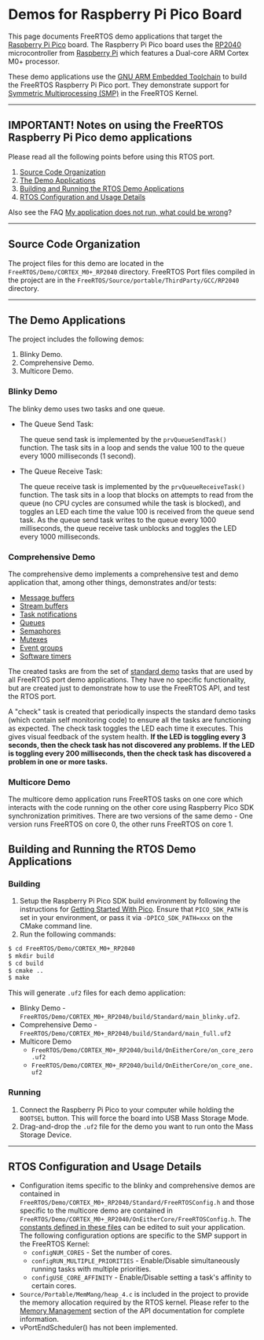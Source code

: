 # Demos for Raspberry Pi Pico Board

This page documents FreeRTOS demo applications that target the
[Raspberry Pi Pico](https://www.raspberrypi.com/products/raspberry-pi-pico/)
board. The Raspberry Pi Pico board uses the [RP2040](https://www.raspberrypi.com/documentation/microcontrollers/rp2040.html#welcome-to-rp2040)
microcontroller from [Raspberry Pi](https://www.raspberrypi.com/) which features a
Dual-core ARM Cortex M0+ processor.

These demo applications use the [GNU ARM Embedded Toolchain](https://developer.arm.com/tools-and-software/open-source-software/developer-tools/gnu-toolchain/gnu-rm/downloads)
to build the FreeRTOS Raspberry Pi Pico port. They demonstrate support for [Symmetric
Multiprocessing (SMP)](https://github.com/FreeRTOS/FreeRTOS-Kernel/tree/smp) in the FreeRTOS Kernel.

----

## IMPORTANT! Notes on using the FreeRTOS Raspberry Pi Pico demo applications

Please read all the following points before using this RTOS port.

1. [Source Code Organization](#source-code-organization)
1. [The Demo Applications](#the-demo-applications)
1. [Building and Running the RTOS Demo Applications](#building-and-running-the-rtos-demo-applications)
1. [RTOS Configuration and Usage Details](#rtos-configuration-and-usage-details)

Also see the FAQ [My application does not run, what could be wrong](https://www.freertos.org/FAQHelp.html)?

----

## Source Code Organization
The project files for this demo are located in the `FreeRTOS/Demo/CORTEX_M0+_RP2040`
directory. FreeRTOS Port files compiled in the project are in the
`FreeRTOS/Source/portable/ThirdParty/GCC/RP2040` directory.

----

## The Demo Applications
The project includes the following demos:
1. Blinky Demo.
1. Comprehensive Demo.
1. Multicore Demo.

### Blinky Demo
The blinky demo uses two tasks and one queue.

* The Queue Send Task:

  The queue send task is implemented by the `prvQueueSendTask()` function. The
  task sits in a loop and sends the value 100 to the queue every 1000 milliseconds
  (1 second).

* The Queue Receive Task:

  The queue receive task is implemented by the `prvQueueReceiveTask()` function.
  The task sits in a loop that blocks on attempts to read from the queue
  (no CPU cycles are consumed while the task is blocked), and toggles an LED each
  time the value 100 is received from the queue send task. As the queue send
  task writes to the queue every 1000 milliseconds, the queue receive task
  unblocks and toggles the LED every 1000 milliseconds.

### Comprehensive Demo
The comprehensive demo implements a comprehensive test and demo application that,
among other things, demonstrates and/or tests:

* [Message buffers](https://www.freertos.org/RTOS-stream-message-buffers.html)
* [Stream buffers](https://www.freertos.org/RTOS-stream-message-buffers.html)
* [Task notifications](https://www.freertos.org/RTOS-task-notifications.html)
* [Queues](https://www.freertos.org/Embedded-RTOS-Queues.html)
* [Semaphores](https://www.freertos.org/Embedded-RTOS-Binary-Semaphores.html)
* [Mutexes](https://www.freertos.org/Real-time-embedded-RTOS-mutexes.html)
* [Event groups](https://www.freertos.org/FreeRTOS-Event-Groups.html)
* [Software timers](https://www.freertos.org/RTOS-software-timer.html)

The created tasks are from the set of [standard demo](https://www.freertos.org/a00102.html)
tasks that are used by all FreeRTOS port demo applications. They have no
specific functionality, but are created just to demonstrate how to use the
FreeRTOS API, and test the RTOS port.

A "check" task is created that periodically inspects the standard demo tasks
(which contain self monitoring code) to ensure all the tasks are functioning
as expected. The check task toggles the LED each time it executes. This
gives visual feedback of the system health. **If the LED is toggling every 3
seconds, then the check task has not discovered any problems. If the LED is
toggling every 200 milliseconds, then the check task has discovered a problem
in one or more tasks.**

### Multicore Demo
The multicore demo application runs FreeRTOS tasks on one core which interacts
with the code running on the other core using Raspberry Pico SDK synchronization
primitives. There are two versions of the same demo - One version runs FreeRTOS
on core 0, the other runs FreeRTOS on core 1.

## Building and Running the RTOS Demo Applications

### Building
1. Setup the Raspberry Pi Pico SDK build environment by following the instructions for
[Getting Started With Pico](https://datasheets.raspberrypi.org/pico/getting-started-with-pico.pdf).
Ensure that `PICO_SDK_PATH` is set in your environment, or pass it via
`-DPICO_SDK_PATH=xxx` on the CMake command line.
2. Run the following commands:
```sh
$ cd FreeRTOS/Demo/CORTEX_M0+_RP2040
$ mkdir build
$ cd build
$ cmake ..
$ make
```
This will generate `.uf2` files for each demo application:
* Blinky Demo - `FreeRTOS/Demo/CORTEX_M0+_RP2040/build/Standard/main_blinky.uf2`.
* Comprehensive Demo - `FreeRTOS/Demo/CORTEX_M0+_RP2040/build/Standard/main_full.uf2`
* Multicore Demo
  * `FreeRTOS/Demo/CORTEX_M0+_RP2040/build/OnEitherCore/on_core_zero.uf2`
  * `FreeRTOS/Demo/CORTEX_M0+_RP2040/build/OnEitherCore/on_core_one.uf2`

### Running
1. Connect the Raspberry Pi Pico to your computer while holding the `BOOTSEL`
button. This will force the board into USB Mass Storage Mode.
2. Drag-and-drop the `.uf2` file for the demo you want to run onto the Mass
Storage Device.
----

## RTOS Configuration and Usage Details
* Configuration items specific to the blinky and comprehensive demos are contained in
`FreeRTOS/Demo/CORTEX_M0+_RP2040/Standard/FreeRTOSConfig.h` and those specific
to the multicore demo are contained in `FreeRTOS/Demo/CORTEX_M0+_RP2040/OnEitherCore/FreeRTOSConfig.h`.
The [constants defined in these files](https://www.freertos.org/a00110.html) can be
edited to suit your application. The following configuration options are
specific to the SMP support in the FreeRTOS Kernel:
  * `configNUM_CORES` - Set the number of cores.
  * `configRUN_MULTIPLE_PRIORITIES` - Enable/Disable simultaneously running tasks with multiple priorities.
  * `configUSE_CORE_AFFINITY` - Enable/Disable setting a task's affinity to certain cores.
* `Source/Portable/MemMang/heap_4.c` is included in the project to provide the
memory allocation required by the RTOS kernel. Please refer to the
[Memory Management](https://www.freertos.org/a00111.html) section of the API
documentation for complete information.
* vPortEndScheduler() has not been implemented.
